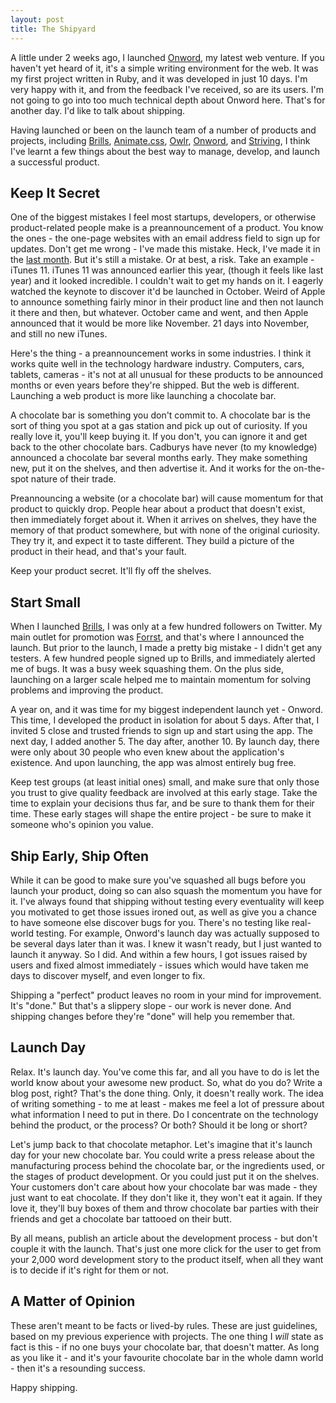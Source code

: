 ```yaml
---
layout: post
title: The Shipyard
---
```


A little under 2 weeks ago, I launched [Onword](http://onword.co), my latest web venture. If you haven't yet heard of it, it's a simple writing environment for the web. It was my first project written in Ruby, and it was developed in just 10 days. I'm very happy with it, and from the feedback I've received, so are its users. I'm not going to go into too much technical depth about Onword here. That's for another day. I'd like to talk about shipping.

Having launched or been on the launch team of a number of products and projects, including [Brills](http://brills.me), [Animate.css](http://daneden.me/animate), [Owlr](http://owlr.me), [Onword](http://onword.co), and [Striving](http://striving.me), I think I've learnt a few things about the best way to manage, develop, and launch a successful product.



## Keep It Secret


One of the biggest mistakes I feel most startups, developers, or otherwise product-related people make is a preannouncement of a product. You know the ones - the one-page websites with an email address field to sign up for updates. Don't get me wrong - I've made this mistake. Heck, I've made it in the [last month](http://outages.co). But it's still a mistake. Or at best, a risk. Take an example - iTunes 11. iTunes 11 was announced earlier this year, (though it feels like last year) and it looked incredible. I couldn't wait to get my hands on it. I eagerly watched the keynote to discover it'd be launched in October. Weird of Apple to announce something fairly minor in their product line and then not launch it there and then, but whatever. October came and went, and then Apple announced that it would be more like November. 21 days into November, and still no new iTunes.

Here's the thing - a preannouncement works in some industries. I think it works quite well in the technology hardware industry. Computers, cars, tablets, cameras - it's not at all unusual for these products to be announced months or even years before they're shipped. But the web is different. Launching a web product is more like launching a chocolate bar.

A chocolate bar is something you don't commit to. A chocolate bar is the sort of thing you spot at a gas station and pick up out of curiosity. If you really love it, you'll keep buying it. If you don't, you can ignore it and get back to the other chocolate bars. Cadburys have never (to my knowledge) announced a chocolate bar several months early. They make something new, put it on the shelves, and then advertise it. And it works for the on-the-spot nature of their trade.

Preannouncing a website (or a chocolate bar) will cause momentum for that product to quickly drop. People hear about a product that doesn't exist, then immediately forget about it. When it arrives on shelves, they have the memory of that product somewhere, but with none of the original curiosity. They try it, and expect it to taste different. They build a picture of the product in their head, and that's your fault.

Keep your product secret. It'll fly off the shelves.



## Start Small


When I launched [Brills](http://brills.me), I was only at a few hundred followers on Twitter. My main outlet for promotion was [Forrst](http://forrst.com), and that's where I announced the launch. But prior to the launch, I made a pretty big mistake - I didn't get any testers. A few hundred people signed up to Brills, and immediately alerted me of bugs. It was a busy week squashing them. On the plus side, launching on a larger scale helped me to maintain momentum for solving problems and improving the product.

A year on, and it was time for my biggest independent launch yet - Onword. This time, I developed the product in isolation for about 5 days. After that, I invited 5 close and trusted friends to sign up and start using the app. The next day, I added another 5. The day after, another 10. By launch day, there were only about 30 people who even knew about the application's existence. And upon launching, the app was almost entirely bug free.

Keep test groups (at least initial ones) small, and make sure that only those you trust to give quality feedback are involved at this early stage. Take the time to explain your decisions thus far, and be sure to thank them for their time. These early stages will shape the entire project - be sure to make it someone who's opinion you value.



## Ship Early, Ship Often


While it can be good to make sure you've squashed all bugs before you launch your product, doing so can also squash the momentum you have for it. I've always found that shipping without testing every eventuality will keep you motivated to get those issues ironed out, as well as give you a chance to have someone else discover bugs for you. There's no testing like real-world testing. For example, Onword's launch day was actually supposed to be several days later than it was. I knew it wasn't ready, but I just wanted to launch it anyway. So I did. And within a few hours, I got issues raised by users and fixed almost immediately - issues which would have taken me days to discover myself, and even longer to fix.

Shipping a "perfect" product leaves no room in your mind for improvement. It's "done." But that's a slippery slope - our work is never done. And shipping changes before they're "done" will help you remember that.



## Launch Day


Relax. It's launch day. You've come this far, and all you have to do is let the world know about your awesome new product. So, what do you do? Write a blog post, right? That's the done thing. Only, it doesn't really work. The idea of writing something - to me at least - makes me feel a lot of pressure about what information I need to put in there. Do I concentrate on the technology behind the product, or the process? Or both? Should it be long or short?

Let's jump back to that chocolate metaphor. Let's imagine that it's launch day for your new chocolate bar. You could write a press release about the manufacturing process behind the chocolate bar, or the ingredients used, or the stages of product development. Or you could just put it on the shelves. Your customers don't care about how your chocolate bar was made - they just want to eat chocolate. If they don't like it, they won't eat it again. If they love it, they'll buy boxes of them and throw chocolate bar parties with their friends and get a chocolate bar tattooed on their butt.

By all means, publish an article about the development process - but don't couple it with the launch. That's just one more click for the user to get from your 2,000 word development story to the product itself, when all they want is to decide if it's right for them or not.



## A Matter of Opinion


These aren't meant to be facts or lived-by rules. These are just guidelines, based on my previous experience with projects. The one thing I _will_ state as fact is this - if no one buys your chocolate bar, that doesn't matter. As long as you like it - and it's your favourite chocolate bar in the whole damn world - then it's a resounding success.

Happy shipping.
